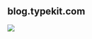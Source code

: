 
## blog.typekit.com

<img src="http://f.cl.ly/items/193d1m412h1K0W0Z032r/Screen%20Shot%202013-04-01%20at%2011.59.41%20AM.png">

